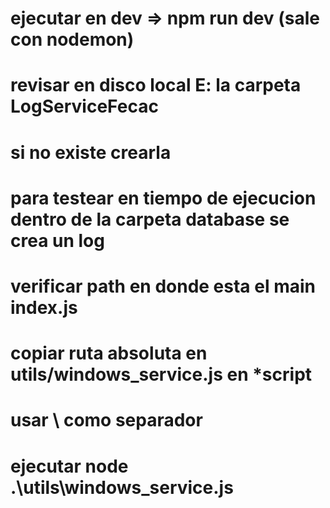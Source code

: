 # ejecutar en dev => npm run dev (sale con nodemon)

# revisar en disco local E: la carpeta LogServiceFecac
# si no existe crearla

# para testear en tiempo de ejecucion dentro de la carpeta database se crea un log

# verificar path en donde esta el main index.js 
# copiar ruta absoluta en utils/windows_service.js en *script
# usar \\ como separador
# ejecutar node .\utils\windows_service.js
